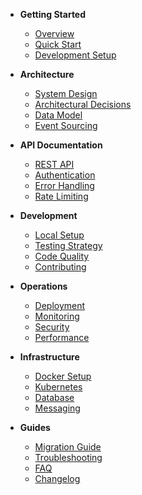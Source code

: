 <!-- docs/_sidebar.md -->

- **Getting Started**
  - [Overview](README.md)
  - [Quick Start](quick-start.md)
  - [Development Setup](development.md)

- **Architecture**
  - [System Design](architecture.md)
  - [Architectural Decisions](architectural-decisions.md)
  - [Data Model](data-model.md)
  - [Event Sourcing](event-sourcing.md)

- **API Documentation**
  - [REST API](api.md)
  - [Authentication](authentication.md)
  - [Error Handling](error-handling.md)
  - [Rate Limiting](rate-limiting.md)

- **Development**
  - [Local Setup](development.md)
  - [Testing Strategy](testing.md)
  - [Code Quality](code-quality.md)
  - [Contributing](contributing.md)

- **Operations**
  - [Deployment](deployment.md)
  - [Monitoring](monitoring.md)
  - [Security](security.md)
  - [Performance](performance.md)

- **Infrastructure**
  - [Docker Setup](docker.md)
  - [Kubernetes](kubernetes.md)
  - [Database](database.md)
  - [Messaging](messaging.md)

- **Guides**
  - [Migration Guide](migration.md)
  - [Troubleshooting](troubleshooting.md)
  - [FAQ](faq.md)
  - [Changelog](changelog.md)
